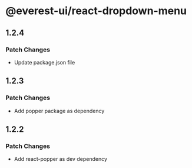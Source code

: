 # @everest-ui/react-dropdown-menu

## 1.2.4

### Patch Changes

- Update package.json file

## 1.2.3

### Patch Changes

- Add popper package as dependency

## 1.2.2

### Patch Changes

- Add react-popper as dev dependency
